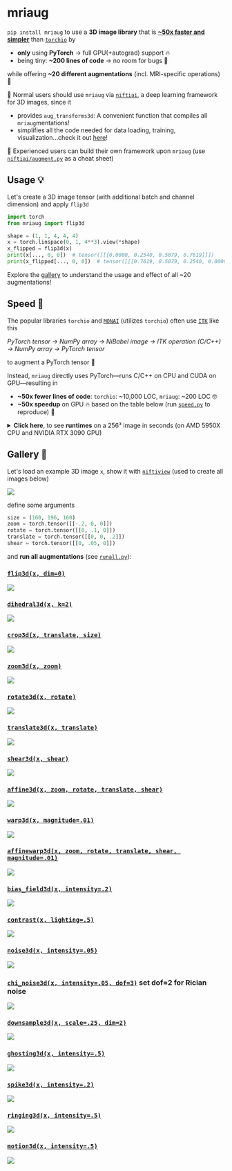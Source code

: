 # mriaug
`pip install mriaug` to use a **3D image library** that is **[~50x faster and simpler](https://github.com/codingfisch/mriaug?tab=readme-ov-file#speed-)** than [`torchio`](https://github.com/fepegar/torchio) by

- **only** using **PyTorch** → full GPU(+autograd) support 🔥
- being tiny: **~200 lines of code** → no room for bugs 🐛
    
while offering **~20 different augmentations** (incl. MRI-specific operations) 🩻

👶 Normal users should use `mriaug` via [`niftiai`](https://github.com/codingfisch/niftiai), a deep learning framework for 3D images, since it
- provides `aug_transforms3d`: A convenient function that compiles all `mriaug`mentations!
- simplifies all the code needed for data loading, training, visualization...check it out [here](https://github.com/codingfisch/niftiai)!

👴 Experienced users can build their own framework upon `mriaug` (use [`niftiai/augment.py`](https://github.com/codingfisch/niftiai/blob/main/niftiai/augment.py) as a cheat sheet)

## Usage 💡
Let's create a 3D image tensor (with additional batch and channel dimension) and apply `flip3d`
```python
import torch
from mriaug import flip3d

shape = (1, 1, 4, 4, 4)
x = torch.linspace(0, 1, 4**3).view(*shape)
x_flipped = flip3d(x)
print(x[..., 0, 0])  # tensor([[[0.0000, 0.2540, 0.5079, 0.7619]]])
print(x_flipped[..., 0, 0])  # tensor([[[0.7619, 0.5079, 0.2540, 0.0000]]])
```
Explore the [gallery](https://github.com/codingfisch/mriaug?tab=readme-ov-file#gallery-) to understand the usage and effect of all ~20 augmentations!

## Speed 💨
The popular libraries `torchio` and [`MONAI`](https://github.com/Project-MONAI/MONAI) (utilizes `torchio`) often use [`ITK`](https://github.com/SimpleITK/SimpleITK) like this

*PyTorch tensor → NumPy array → NiBabel image → ITK operation (C/C++) → NumPy array → PyTorch tensor*

to augment a PyTorch tensor 🤦

Instead, `mriaug` directly uses PyTorch—runs C/C++ on CPU and CUDA on GPU—resulting in
- **~50x fewer lines of code**: `torchio`: ~10,000 LOC, `mriaug`: ~200 LOC 🤓
- **~50x speedup** on GPU 🔥 based on the table below (run [`speed.py`](https://github.com/codingfisch/mriaug/blob/main/runall.py) to reproduce) 💨

<details>
  <summary><b>Click here</b>, to see <b>runtimes</b> on a 256³ image in seconds (on AMD 5950X CPU and NVIDIA RTX 3090 GPU)</summary>

| Transformation | `torchio` | `mriaug` on CPU | `mriaug` on GPU | Speedup vs. torchio |
|----------------|-----------|-----------------|-----------------|---------------------|
| Flip           | 0.014     | 0.012           | 0.002           | **7.5x**            |
| Affine         | 0.297     | 0.608           | 0.011           | **27.9x**           |
| Warp           | 0.951     | 0.850           | 0.009           | **103.3x**          |
| Bias Field     | 3.258     | 0.081           | 0.002           | **1813.0x**         |
| Noise          | 0.117     | 0.105           | 0.001           | **230.4x**          |
| Downsample     | 0.282     | 0.013           | 0.000           | **592.3x**          |
| Ghosting       | 0.241     | 0.170           | 0.003           | **78.3x**           |
| Spike          | 0.265     | 0.172           | 0.003           | **88.8x**           |
| Motion         | 0.696     | 0.540           | 0.009           | **78.6x**           |
</details>

## Gallery 🧠

Let's load an example 3D image `x`, show it with [`niftiview`](https://github.com/codingfisch/niftiview) (used to create all images below)

![](data/original.png)

define some arguments

```python
size = (160, 196, 160)
zoom = torch.tensor([[-.2, 0, 0]])
rotate = torch.tensor([[0, .1, 0]])
translate = torch.tensor([[0, 0, .2]])
shear = torch.tensor([[0, .05, 0]])
```

and **run all augmentations** (see [`runall.py`](https://github.com/codingfisch/mriaug/blob/main/runall.py)):

### [`flip3d(x, dim=0)`](https://github.com/codingfisch/mriaug_beta/blob/main/mriaug/core.py#L7)
![](data/flip.png)

### [`dihedral3d(x, k=2)`](https://github.com/codingfisch/mriaug_beta/blob/main/mriaug/core.py#L11)
![](data/dihedral.png)

### [`crop3d(x, translate, size)`](https://github.com/codingfisch/mriaug_beta/blob/main/mriaug/core.py#L20)
![](data/crop.png)

### [`zoom3d(x, zoom)`](https://github.com/codingfisch/mriaug_beta/blob/main/mriaug/core.py#L27)
![](data/zoom.png)

### [`rotate3d(x, rotate)`](https://github.com/codingfisch/mriaug_beta/blob/main/mriaug/core.py#L33)
![](data/rotate.png)

### [`translate3d(x, translate)`](https://github.com/codingfisch/mriaug_beta/blob/main/mriaug/core.py#L39)
![](data/translate.png)

### [`shear3d(x, shear)`](https://github.com/codingfisch/mriaug_beta/blob/main/mriaug/core.py#L45)
![](data/shear.png)

### [`affine3d(x, zoom, rotate, translate, shear)`](https://github.com/codingfisch/mriaug_beta/blob/main/mriaug/core.py#L51)
![](data/affine.png)

### [`warp3d(x, magnitude=.01)`](https://github.com/codingfisch/mriaug_beta/blob/main/mriaug/core.py#L58)
![](data/warp.png)

### [`affinewarp3d(x, zoom, rotate, translate, shear, magnitude=.01)`](https://github.com/codingfisch/mriaug_beta/blob/main/mriaug/core.py#L67)
![](data/affinewarp.png)

### [`bias_field3d(x, intensity=.2)`](https://github.com/codingfisch/mriaug_beta/blob/main/mriaug/core.py#L79)
![](data/bias_field.png)

### [`contrast(x, lighting=.5)`](https://github.com/codingfisch/mriaug_beta/blob/main/mriaug/core.py#L84)
![](data/contrast.png)

### [`noise3d(x, intensity=.05)`](https://github.com/codingfisch/mriaug_beta/blob/main/mriaug/core.py#L88)
![](data/noise.png)

### [`chi_noise3d(x, intensity=.05, dof=3)`](https://github.com/codingfisch/mriaug_beta/blob/main/mriaug/core.py#L92) set dof=2 for Rician noise
![](data/chi_noise.png)

### [`downsample3d(x, scale=.25, dim=2)`](https://github.com/codingfisch/mriaug_beta/blob/main/mriaug/core.py#L97)
![](data/downsample.png)

### [`ghosting3d(x, intensity=.5)`](https://github.com/codingfisch/mriaug_beta/blob/main/mriaug/core.py#L107)
![](data/ghosting.png)

### [`spike3d(x, intensity=.2)`](https://github.com/codingfisch/mriaug_beta/blob/main/mriaug/core.py#L116)
![](data/spike.png)

### [`ringing3d(x, intensity=.5)`](https://github.com/codingfisch/mriaug_beta/blob/main/mriaug/core.py#L126)
![](data/ringing.png)

### [`motion3d(x, intensity=.5)`](https://github.com/codingfisch/mriaug_beta/blob/main/mriaug/core.py#L137)
![](data/motion.png)

